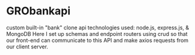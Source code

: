 # GRObankapi
custom built-in "bank" clone api
technologies used: node.js, express.js, & MongoDB
Here I set up schemas and endpoint routers using crud so that our front-end can communicate to this API and make axios requests from our client server.
